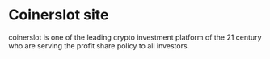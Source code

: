 # Coinerslot site
coinerslot is one of the leading crypto investment platform of the 21 century who are serving the profit share policy to all investors.
